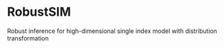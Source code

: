 # RobustSIM
Robust inference for high-dimensional single index model with distribution transformation
